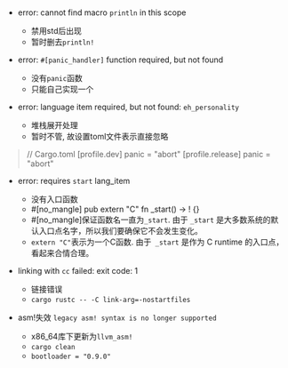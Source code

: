 # 

- error: cannot find macro `println` in this scope
    - 禁用std后出现
    - 暂时删去`println!`

- error: `#[panic_handler]` function required, but not found
    - 没有`panic`函数
    - 只能自己实现一个

- error: language item required, but not found: `eh_personality`
    - 堆栈展开处理
    - 暂时不管, 故设置toml文件表示直接忽略
>// Cargo.toml
[profile.dev]
panic = "abort"
[profile.release]
panic = "abort"


- error: requires `start` lang_item
    - 没有入口函数
    - #[no_mangle] pub extern "C" fn _start() -> ! {}
    - #[no_mangle]保证函数名一直为`_start`. 由于 `_start` 是大多数系统的默认入口点名字，所以我们要确保它不会发生变化。
    - `extern "C"`表示为一个C函数. 由于` _start` 是作为 C runtime 的入口点，看起来合情合理。

- linking with `cc` failed: exit code: 1
    - 链接错误
    - ``cargo rustc -- -C link-arg=-nostartfiles``

- asm!失效
``legacy asm! syntax is no longer supported`` 
    - x86_64库下更新为``llvm_asm!`` 
    - ``cargo clean``
    - ``bootloader = "0.9.0"``